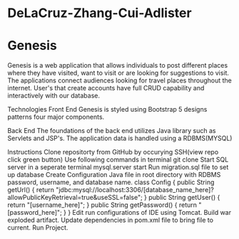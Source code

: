 # DeLaCruz-Zhang-Cui-Adlister
<h1>Genesis</h1>
Genesis is a web application that allows individuals to post different places where they have visited, want to visit or are looking for suggestions to visit. The applications connect audiences looking for travel places throughout the internet. User's that create accounts have full CRUD capability and interactively with our database.

Technologies
Front End
Genesis is styled using Bootstrap 5 designs patterns four major components.

Back End
The foundations of the back end utilizes Java library such as Servlets and JSP's. The application data is handled using a RDBMS(MYSQL)

Instructions
Clone repositorty from GitHub by occurying SSH(view repo click green button) Use following commands in terminal
git clone
Start SQL server in a seperate terminal
mysql.server start
Run migration.sql file to set up database
Create Configuration Java file in root directory with RDBMS password, username, and database name.
class Config {
public String getUrl() {
return "jdbc:mysql://localhost:3306/[database_name_here]?allowPublicKeyRetrieval=true&useSSL=false";
}
public String getUser() {
return "[username_here]";
}
public String getPassword() {
return "[password_here]";
}
}
Edit run configurations of IDE using Tomcat.
Build war exploded artifact.
Update dependencies in pom.xml file to bring file to current.
Run Project.